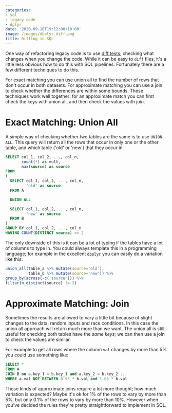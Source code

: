 ```yaml
---
categories:
- sql
- legacy code
- dplyr
date: '2020-09-18T19:12:08+10:00'
image: /images/dbplyr_diff.png
title: Diffing in SQL
---
```


One way of refactoring legacy code is to use [diff tests](/diff-tests); checking what changes when you change the code.
While it can be easy to `diff` files, it's a little less obvious how to do this with SQL pipelines.
Fortunately there are a few different techniques to do this.

For exact matching you can use union all to find the number of rows that don't occur in both datasets.
For approximate matching you can use a join to check whether the differences are within some bounds.
These techniques work well together: for an approximate match you can first check the keys with union all, and then check the values with join.

# Exact Matching: Union All

A simple way of checking whether two tables are the same is to use `UNION ALL`.
This query will return all the rows that occur in only one or the other table, and which table ('old' or 'new') that they occur in.

```sql
SELECT col_1, col_2, ..., col_n, 
       count(*) as mult,
       max(source) as source
FROM
(
  SELECT col_1, col_2, ..., col_n,
         'old' as source
  FROM A

  UNION ALL

  SELECT col_1, col_2, ..., col_n,
         'new' as source
  FROM B
)
GROUP BY col_1, col_2, ..., col_n
HAVING COUNT(DISTINCT source) <> 2
```

The only downside of this is it can be a lot of typing if the tables have a lot of columns to type in.
You could always template this in a programming language; for example in the excellent [`dbplyr`](https://github.com/tidyverse/dbplyr) you can easily do a variation like this:

```R
union_all(table_a %>% mutate(source='old'),
          table_b %>% mutate(source='new')) %>%
group_by(across(-c('source'))) %>%
filter(n_distinct(source) != 2)
```

# Approximate Matching: Join

Sometimes the results are allowed to vary a little bit because of slight changes to the data, random inputs and race conditions.
In this case the union all approach will return much more than we want.
The union all is still useful for checking both tables have the *same keys*; we can then use a join to check the values are similar.

For example to get all rows where the column `val` changes by more than 5% you could use something like:

```sql
SELECT * 
FROM A
JOIN B on a.key_1 = b.key_1 and a.key_2 = b.key_2 ...
WHERE a.val NOT BETWEEN 0.95 * b.val and 1.05 * b.val
```

These kinds of approximate joins require a lot more thought; how much variation is expected?
Maybe it's ok for 1% of the rows to vary by more than 5%, but only 0.1% of the rows to vary by more than 10%.
However when you've decided the rules they're pretty straightforward to implement in SQL.